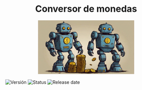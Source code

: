 <h1 align="center">Conversor de monedas</h1>
<p align="center">
  <img src="https://raw.githubusercontent.com/rgonzalezarre/ChallengeONE-ConversorMonedas/master/img/Default_robot_que_convierte_monedas_de_distintos_paises_dibujo_2.jpg" alt="Robot conversor de monedas" width=300>
</p>
<p>
  <img src="https://img.shields.io/badge/Version-1.11.1-light" alt="Versión">
  <img src="https://img.shields.io/badge/Status-Upgrading-red" alt="Status">
  <img src="https://img.shields.io/badge/Release%20date-june-blue" alt="Release date">
</p>
